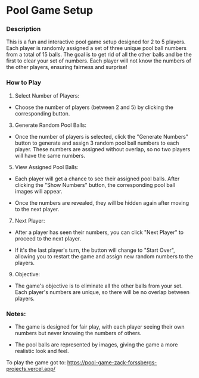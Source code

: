 # Pool Game Setup

### Description

This is a fun and interactive pool game setup designed for 2 to 5 players. Each player is randomly assigned a set of three unique pool ball numbers from a total of 15 balls. The goal is to get rid of all the other balls and be the first to clear your set of numbers. Each player will not know the numbers of the other players, ensuring fairness and surprise!

### How to Play

1.  Select Number of Players:

- Choose the number of players (between 2 and 5) by clicking the corresponding button.

3.  Generate Random Pool Balls:

- Once the number of players is selected, click the "Generate Numbers" button to generate and assign 3 random pool ball numbers to each player. These numbers are assigned without overlap, so no two players will have the same numbers.

5.  View Assigned Pool Balls:

- Each player will get a chance to see their assigned pool balls. After clicking the "Show Numbers" button, the corresponding pool ball images will appear.

- Once the numbers are revealed, they will be hidden again after moving to the next player.

7.  Next Player:

- After a player has seen their numbers, you can click "Next Player" to proceed to the next player.

- If it's the last player's turn, the button will change to "Start Over", allowing you to restart the game and assign new random numbers to the players.

9.  Objective:

- The game's objective is to eliminate all the other balls from your set. Each player's numbers are unique, so there will be no overlap between players.

### Notes:

- The game is designed for fair play, with each player seeing their own numbers but never knowing the numbers of others.

- The pool balls are represented by images, giving the game a more realistic look and feel.

To play the game got to: <https://pool-game-zack-forssbergs-projects.vercel.app/>
